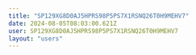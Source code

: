 ```yaml
---
title: "SP129XG8D0AJ5HPRS98P5PS7X1RSNQ26T0H9MEHV7"
date: 2024-08-05T08:03:00.621Z
user: SP129XG8D0AJ5HPRS98P5PS7X1RSNQ26T0H9MEHV7
layout: "users"
---
```

    